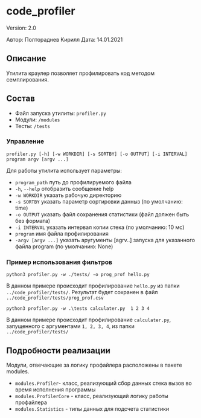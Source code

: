 # code_profiler
Version: 2.0

Автор: Полтораднев Кирилл
Дата: 14.01.2021

## Описание
Утилита краулер позволяет профилировать код методом семплирования.

## Состав
* Файл запуска утилиты: `profiler.py`
* Модули: `/modules`
* Тесты: `/tests`

### Управление
`profiler.py [-h] [-w WORKDIR] [-s SORTBY] [-o OUTPUT] [-i INTERVAL] program argv [argv ...]`

Для работы утилита использует параметры:

*  `program_path` путь до профилируемого файла
* `-h`, `--help` отобразить сообщение help
* `-w WORKDIR` указать рабочую директорию
* `-s SORTBY` указать параметр сортировки данныз (по умолчанию: time)
* `-o OUTPUT` указать файл сохранения статистики (файл должен быть без формата)
* `-i INTERVAL` указать интервал копии стека (по умолчанию: 10 мс)
* `program` имя файла профилирования
* `-argv [argv ...]` указать аругументы [agrv..] запуска для указанного файла program (по умолчанию: None)

### Пример использования фильтров
`python3 profiler.py -w ./tests/ -o prog_prof hello.py`

В данном примере происходит профилирование `hello.py` из папки `../code_profiler/tests/`. Результат будет сохранен в файл `../code_profiler/tests/prog_prof.csv`

`python3 profiler.py -w .\tests calculater.py  1 2 3 4`

В данном примере происходит профилирование `calculater.py`, запущенного с аргументами `1, 2, 3, 4`, из папки `../code_profiler/tests/`

## Подробности реализации
Модули, отвечающие за логику профайлера расположены в пакете modules. 
* `modules.Profiler`- класс, реализующий сбор данных стека вызов во время исполнения программы
* `modules.ProfilerCore` - класс, реализующий логику работы профайлера
* `modules.Statistics` - типы данных для подсчета статистики

